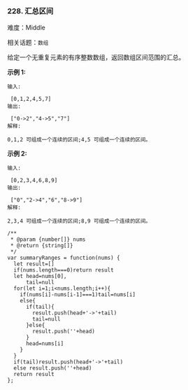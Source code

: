 ### 228. 汇总区间

难度：Middle

相关话题：`数组`

给定一个无重复元素的有序整数数组，返回数组区间范围的汇总。



**示例 1:** 



```
输入:

 [0,1,2,4,5,7]
输出:

 ["0->2","4->5","7"]
解释:

0,1,2 可组成一个连续的区间;4,5 可组成一个连续的区间。
```


**示例 2:** 



```
输入:

 [0,2,3,4,6,8,9]
输出:

 ["0","2->4","6","8->9"]
解释:

2,3,4 可组成一个连续的区间;8,9 可组成一个连续的区间。
```

```
/**
 * @param {number[]} nums
 * @return {string[]}
 */
var summaryRanges = function(nums) {
  let result=[]
  if(nums.length===0)return result
  let head=nums[0],
      tail=null
  for(let i=1;i<nums.length;i++){
    if(nums[i]-nums[i-1]===1)tail=nums[i]
    else{
      if(tail){
        result.push(head+'->'+tail)
        tail=null
      }else{
        result.push(''+head)
      }
      head=nums[i]
    }
  }
  if(tail)result.push(head+'->'+tail)
  else result.push(''+head)
  return result
};
```

